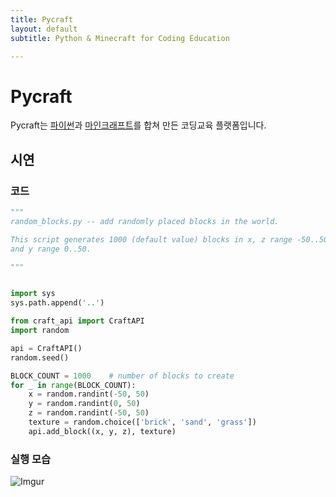 ```yaml
---
title: Pycraft
layout: default
subtitle: Python & Minecraft for Coding Education

---
```


# Pycraft

Pycraft는 [파이썬](https://www.python.org/)과 [마인크래프트](https://minecraft.net/en-us/)를 합쳐 만든 코딩교육 플랫폼입니다.

## 시연

### 코드

```python
"""
random_blocks.py -- add randomly placed blocks in the world.

This script generates 1000 (default value) blocks in x, z range -50..50,
and y range 0..50.

"""


import sys
sys.path.append('..')

from craft_api import CraftAPI
import random

api = CraftAPI()
random.seed()

BLOCK_COUNT = 1000    # number of blocks to create
for _ in range(BLOCK_COUNT):
    x = random.randint(-50, 50)
    y = random.randint(0, 50)
    z = random.randint(-50, 50)
    texture = random.choice(['brick', 'sand', 'grass'])
    api.add_block((x, y, z), texture)
```

### 실행 모습

![Imgur](https://i.imgur.com/NsCBP4Z.png)
